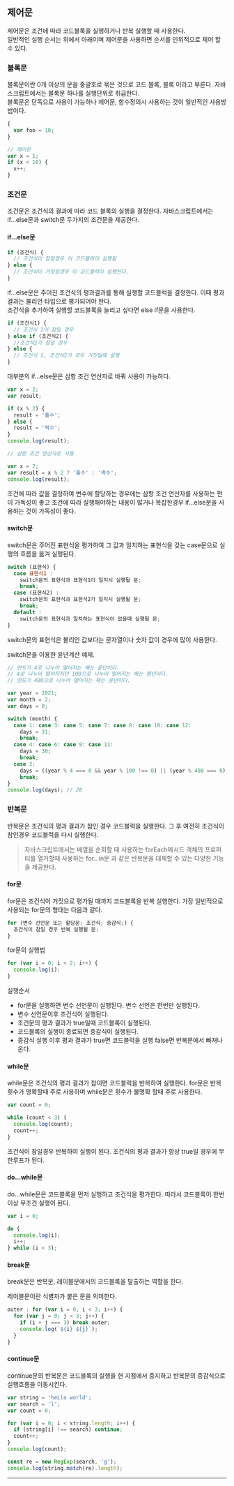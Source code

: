 ## 제어문
제어문은 조건에 따라 코드블록을 실행하거나 반복 실행할 때 사용한다.  
일반적인 실행 순서는 위에서 아래이며 제어문을 사용하면 순서를 인위적으로 제어 할 수 있다.  

### 블록문
블록문이란 0개 이상의 문을 중괄호로 묶은 것으로 코드 블록, 블록 이라고 부른다. 자바스크립트에서는 블록문 하나를 실행단위로 취급한다.  
블록문은 단독으로 사용이 가능하나 제어문, 함수정의시 사용하는 것이 일반적인 사용방법이다.  

```js
{
  var foo = 10;
}

// 제어문
var x = 1;
if (x < 10) {
  x++;
}
```

### 조건문
조건문은 조건식의 결과에 따라 코드 블록의 실행을 결정한다. 자바스크립트에서는 if...else문과 switch문 두가지의 조건문을 제공한다.

#### if...else문
```js
if (조건식) {
  // 조건식이 참일경우 이 코드블럭이 실행됨
} else {
  // 조건식이 거짓일경우 이 코드블럭이 실행된다.
}
```
if...else문은 주어진 조건식의 평과결과를 통해 실행할 코드블럭을 결정한다. 이때 평과 결과는 불리언 타입으로 평가되어야 한다.  
조건식을 추가하여 실행할 코드블록을 늘리고 싶다면 else if문을 사용한다.

```js
if (조건식1) {
  // 조건식 1이 참일 경우
} else if (조건식2) {
  //조건식2가 참일 경우
} else {
  // 조건식 1, 조건식2가 모두 거짓일때 실행
}
```
대부분의 if...else문은 삼항 조건 연산자로 바꿔 사용이 가능하다.

```js
var x = 2;
var result;

if (x % 2) {
  result = '홀수';
} else {
  result = '짝수';
}
console.log(result);

// 삼항 조건 연산자로 사용

var x = 2;
var result = x % 2 ? '홀수' : '짝수';
console.log(result);
```
조건에 따라 값을 결정하여 변수에 할당하는 경우에는 삼항 조건 연산자를 사용하는 편이 가독성이 좋고 조건에 따라 실행해야하는 내용이 많거나 복잡한경우 if...else문을 사용하는 것이 가독성이 좋다.

#### switch문
switch문은 주어진 표현식을 평가하여 그 값과 일치하는 표현식을 갖는 case문으로 실행의 흐름을 옮겨 실행된다.

```js
switch (표현식) {
  case 표현식1 :
    switch문의 표현식과 표현식1이 일치시 실행될 문;
    break;
  case (표현식2) :
    switch문의 표현식과 표현식2가 일치시 실행될 문;
    break;
  default :
    switch문의 표현식과 일치하는 표현식이 없을때 실행될 문;
}
```

switch문의 표현식은 불리언 값보다는 문자열이나 숫자 값이 경우에 많이 사용한다.

switch문을 이용한 윤년계산 예제.
```js
// 연도가 4로 나누어 떨어지는 해는 윤년이다.
// 4로 나누어 떨어지지만 100으로 나누어 떨어지는 해는 평년이다.
// 연도가 400으로 나누어 떨어지는 해는 윤년이다.

var year = 2021;
var month = 2;
var days = 0;

switch (month) {
  case 1: case 3: case 5: case 7: case 8: case 10: case 12:
    days = 31;
    break;
  case 4: case 6: case 9: case 11:
    days = 30;
    break;
  case 2:
    days = ((year % 4 === 0 && year % 100 !== 0) || (year % 400 === 0)) ? 29 : 28;
    break;
}
console.log(days); // 28
```

### 반복문
반복문은 조건식의 평과 결과가 참인 경우 코드블럭을 실행한다. 그 후 여전히 조건식이 참인경우 코드블럭을 다시 실행한다.  

> 자바스크립트에서는 베열을 순회할 때 사용하는 forEach메서드 객체의 프로퍼티를 열거할때 사용하는 for...in문 과 같은 반복문을 대체할 수 있는 다양한 기능을 제공한다.

#### for문
for문은 조건식이 거짓으로 평가될 때까지 코드블록을 반복 실행한다. 가장 일반적으로 사용되는 for문의 형태는 다음과 같다.

```js
for (변수 선언문 또는 할당문; 조건식; 증감식;) {
  조건식이 참일 경우 반복 실행될 문;
}
```

for문의 실행법
```js
for (var i = 0; i < 2; i++) {
  console.log(i);
}
```
실행순서
* for문을 실행하면 변수 선언문이 실행된다. 변수 선언은 한번만 실행된다.
* 변수 선언문이후 조건식이 실행된다. 
* 조건문의 평과 결과가 true일때 코드블록이 실행된다.
* 코드블록의 실행이 종료되면 증감식이 실행된다.
* 증감식 실행 이후 평과 결과가 true면 코드블럭을 실행 false면 반복문에서 빠져나온다.

#### while문
while문은 조건식의 평과 결과가 참이면 코드블럭을 반복하여 실행한다. for문은 반복 횟수가 명확할때 주로 사용하며 while문은 횟수가 불명확 할때 주로 사용한다.

```js
var count = 0;

while (count < 3) {
  console.log(count);
  count++;
}
```
조건식이 참일경우 반복하여 실행이 된다. 조건식의 평과 결과가 항상 true일 경우에 무한루프가 된다.

#### do...while문
do...while문은 코드블록을 먼저 실행하고 조건식을 평가한다. 따라서 코드블록이 한번이상 무조건 실행이 된다.

```js
var i = 0;

do {
  console.log(i);
  i++;
} while (i < 3);
```

#### break문
break문은 반복문, 레이블문에서의 코드블록을 탈출하는 역할을 한다.

레이블문이란 식별자가 붙은 문을 의미한다.

```js
outer : for (var i = 0; i < 3; i++) {
  for (var j = 0; j < 3; j++) {
    if (i + j === 3) break outer;
    console.log(`${i} ${j}`);
  }
}
```

#### continue문
continue문의 반복문은 코드블록의 실행을 현 지점에서 중지하고 반복문의 증감식으로 실행흐름을 이동시킨다.

```js
var string = 'heLlo world';
var search = 'l';
var count = 0;

for (var i = 0; i < string.length; i++) {
  if (string[i] !== search) continue;
  count++;
}
console.log(count);

const re = new RegExp(search, 'g');
console.log(string.match(re).length);
```
---